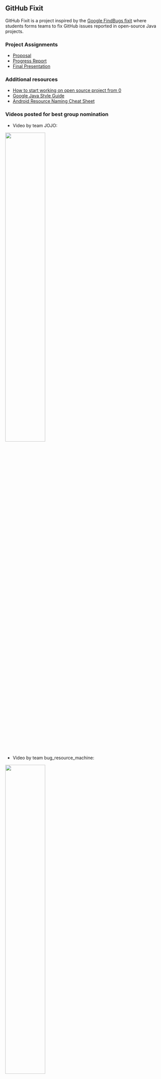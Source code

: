 ## GitHub Fixit

GitHub Fixit is a project inspired by the [Google FindBugs fixit](https://dl.acm.org/doi/10.1145/1831708.1831738) where students forms teams to fix GitHub issues reported in open-source Java projects. 


### Project Assignments

- [Proposal](https://github-fixit.github.io/CS304ProjectProposal.pdf)
- [Progress Report](https://github-fixit.github.io/CS304ProgressReport.pdf)
- [Final Presentation](https://github-fixit.github.io/CS304FinalPresentation.pdf)


### Additional resources
- [How to start working on open source project from 0](https://www.youtube.com/watch?v=k1T5Wbx0NMw&feature=youtu.be)
- [Google Java Style Guide](http://google.github.io/styleguide/javaguide.html)
- [Android Resource Naming Cheat Sheet](https://jeroenmols.com/img/blog/resourcenaming/resourcenaming_cheatsheet.pdf)


### Videos posted for best group nomination

- Video by team JOJO:

[<img src="https://i9.ytimg.com/vi/EBcGYV51Np8/mq1.jpg?sqp=CIyLhvsF&rs=AOn4CLA15dxLq31eLMTBsYkRjDOS5vFHVQ" width="50%">](https://youtu.be/EBcGYV51Np8)
- Video by team bug_resource_machine:

[<img src="https://img.youtube.com/vi/wJv0-aiKU6o/maxresdefault.jpg" width="50%">](https://youtu.be/wJv0-aiKU6o)

- Video by team mahoushoujio:

[<img src="https://i9.ytimg.com/vi/dPK_MO7UwFM/mq2.jpg?sqp=CIyLhvsF&rs=AOn4CLDrPfWtb_83bVAGsPyoadFPQf9R5Q" width="50%">](https://youtu.be/dPK_MO7UwFM)



### Contact

Contact [Dr. Shin Hwei Tan](mailto:tansh3@sustech.edu.cn?subject=[GitHub Fixit]) for questions and suggestions.

